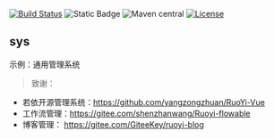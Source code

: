 [![Build Status](https://github.com/cowave5/sys/actions/workflows/maven.yml/badge.svg?branch=master)](https://github.com/cowave5/sys/actions)
![Static Badge](https://img.shields.io/badge/Java-17-brightgreen)
![Maven central](https://img.shields.io/badge/release-1.0.3-brightgreen)
[![License](https://img.shields.io/badge/license-Apache--2.0-brightgreen)](http://www.apache.org/licenses/LICENSE-2.0.txt)

## sys

示例：通用管理系统

> 致谢：

- 若依开源管理系统：https://github.com/yangzongzhuan/RuoYi-Vue
- 工作流管理：https://gitee.com/shenzhanwang/Ruoyi-flowable
- 博客管理： https://gitee.com/GiteeKey/ruoyi-blog

